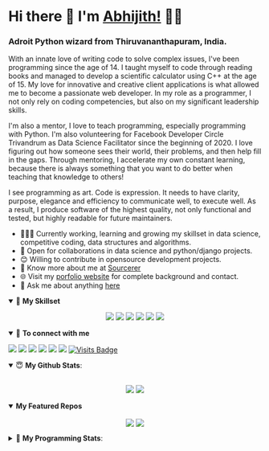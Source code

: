 # Hi there 👋 I'm [Abhijith!](https://cyberdud3.github.io/resume/) 👨‍💻

### Adroit Python wizard from Thiruvananthapuram, India.

With an innate love of writing code to solve complex issues, I've been programming since the age of 14. I taught myself to code through reading books and managed to develop a scientific calculator using C++ at the age of 15. My love for innovative and creative client applications is what allowed me to become a passionate web developer. In my role as a programmer, I not only rely on coding competencies, but also on my significant leadership skills.

I'm also a mentor, I love to teach programming, especially programming with Python. I'm also volunteering for Facebook Developer Circle Trivandrum as Data Science Facilitator since the beginning of 2020. I love figuring out how someone sees their world, their problems, and then help fill in the gaps. Through mentoring, I accelerate my own constant learning, because there is always something that you want to do better when teaching that knowledge to others!

I see programming as art. Code is expression. It needs to have clarity, purpose, elegance and efficiency to communicate well, to execute well. As a result, I produce software of the highest quality, not only functional and tested, but highly readable for future maintainers.

- 👨🏽‍💻 Currently working, learning and growing my skillset in data science, competitive coding, data structures and algorithms.
- 🤝 Open for collaborations in data science and python/django projects.
- 😊 Willing to contribute in opensource development projects.
- 👨 Know more about me at [Sourcerer](https://sourcerer.io/cyberdud3/) 
- 🌐 Visit my [porfolio website](https://cyberdud3.github.io/resume/) for complete background and contact.
- 💬 Ask me about anything [here](https://github.com/cyberdud3/cyberdud3/issues)

<details open>
<summary>🤝 <b>My Skillset</b></summary>

<p align = "center">

<img src="https://img.shields.io/badge/python-%233776AB.svg?&style=flat-square&logo=python&logoColor=white">
<img src="https://img.shields.io/badge/django%20-%23092E20.svg?&style=for-the-badge&logo=django&logoColor=white">
<img src="https://img.shields.io/badge/postgres-%23316192.svg?&style=for-the-badge&logo=postgresql&logoColor=white">
<img src="https://img.shields.io/badge/html5%20-%23E34F26.svg?&style=for-the-badge&logo=html5&logoColor=white">
<img src="https://img.shields.io/badge/css3%20-%231572B6.svg?&style=for-the-badge&logo=css3&logoColor=white">
<img src="https://img.shields.io/badge/javascript%20-%23323330.svg?&style=for-the-badge&logo=javascript&logoColor=%23F7DF1E">

</p>

</details>

<details open>
<summary>🤝 <b>To connect with me</b></summary>

<p align = "center">
 
[<img src ="https://img.shields.io/badge/portfolio-%23.svg?&style=for-the-badge&logo=&logoColor=white%22">](https://cyberdud3.github.io/resume/)
[<img src="https://img.shields.io/badge/linkedin-%230077B5.svg?&style=for-the-badge&logo=linkedin&logoColor=white" />](http://linkedin.com/in/abhijith-sudhakar)
[<img src="https://img.shields.io/badge/twitter-%231DA1F2.svg?&style=for-the-badge&logo=twitter&logoColor=white" />](https://twitter.com/_cyberdud3)
[<img src="https://img.shields.io/badge/medium-%2312100E.svg?&style=for-the-badge&logo=medium&logoColor=white" />](https://medium.com/@cyberdud3)
[<img src = "https://img.shields.io/badge/instagram-%23E4405F.svg?&style=for-the-badge&logo=instagram&logoColor=white">](https://www.instagram.com/cyberdud3/)
[<img src="https://img.shields.io/badge/facebook-%231877F2.svg?&style=for-the-badge&logo=facebook&logoColor=white" />](https://www.facebook.com/cyberdud3/) 
[![Visits Badge](https://badges.pufler.dev/visits/cyberdud3/cyberdud3?style=for-the-badge)](https://github.com/cyberdud3/cyberdud3)

</p>

</details>

<details open>
    <summary> 😇 <b>My Github Stats</b>: </summary>
    <br>
        <p align = "center">
        <img src = "https://github-readme-stats.vercel.app/api?username=cyberdud3&show_icons=true&theme=tokyonight&line_height=27">
        <img src = "https://github-readme-stats.vercel.app/api/top-langs/?username=cyberdud3&hide=css,powershell&theme=tokyonight">
        </p>
</details>

<details open> 
    <summary><b>My Featured Repos</b></summary>
        <p align = "center">
        <a href = "https://github.com/cyberdud3/cyberdud3"><img align="center" src="https://github-readme-stats.vercel.app/api/pin/?username=cyberdud3&repo=cyberdud3&theme=tokyonight" /></a>
        <a href = "https://github.com/CYBERDUD3/resume"><img align="center" src="https://github-readme-stats.vercel.app/api/pin/?username=cyberdud3&repo=resume&theme=tokyonight" /></a>
        </p>
</details>

<details> 
    <summary>🤖 <b>My Programming Stats</b>: </summary>
<br>
<!--START_SECTION:waka-->
<!--END_SECTION:waka-->
